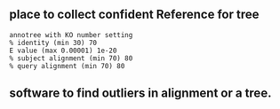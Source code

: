 ## place to collect confident Reference for tree

```
annotree with KO number setting
% identity (min 30) 70
E value (max 0.00001) 1e-20
% subject alignment (min 70) 80
% query alignment (min 70) 80
```



## software to find outliers in alignment or a tree. 
